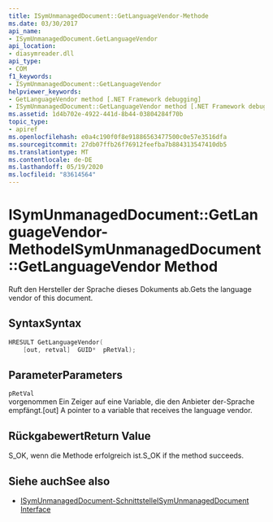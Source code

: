 ```yaml
---
title: ISymUnmanagedDocument::GetLanguageVendor-Methode
ms.date: 03/30/2017
api_name:
- ISymUnmanagedDocument.GetLanguageVendor
api_location:
- diasymreader.dll
api_type:
- COM
f1_keywords:
- ISymUnmanagedDocument::GetLanguageVendor
helpviewer_keywords:
- GetLanguageVendor method [.NET Framework debugging]
- ISymUnmanagedDocument::GetLanguageVendor method [.NET Framework debugging]
ms.assetid: 1d4b702e-4922-441d-8b44-03804284f70b
topic_type:
- apiref
ms.openlocfilehash: e0a4c190f0f8e91886563477500c0e57e3516dfa
ms.sourcegitcommit: 27db07ffb26f76912feefba7b884313547410db5
ms.translationtype: MT
ms.contentlocale: de-DE
ms.lasthandoff: 05/19/2020
ms.locfileid: "83614564"
---
```

# <a name="isymunmanageddocumentgetlanguagevendor-method"></a><span data-ttu-id="a445e-102">ISymUnmanagedDocument::GetLanguageVendor-Methode</span><span class="sxs-lookup"><span data-stu-id="a445e-102">ISymUnmanagedDocument::GetLanguageVendor Method</span></span>
<span data-ttu-id="a445e-103">Ruft den Hersteller der Sprache dieses Dokuments ab.</span><span class="sxs-lookup"><span data-stu-id="a445e-103">Gets the language vendor of this document.</span></span>  
  
## <a name="syntax"></a><span data-ttu-id="a445e-104">Syntax</span><span class="sxs-lookup"><span data-stu-id="a445e-104">Syntax</span></span>  
  
```cpp  
HRESULT GetLanguageVendor(  
    [out, retval]  GUID*  pRetVal);  
```  
  
## <a name="parameters"></a><span data-ttu-id="a445e-105">Parameter</span><span class="sxs-lookup"><span data-stu-id="a445e-105">Parameters</span></span>  
 `pRetVal`  
 <span data-ttu-id="a445e-106">vorgenommen Ein Zeiger auf eine Variable, die den Anbieter der-Sprache empfängt.</span><span class="sxs-lookup"><span data-stu-id="a445e-106">[out] A pointer to a variable that receives the language vendor.</span></span>  
  
## <a name="return-value"></a><span data-ttu-id="a445e-107">Rückgabewert</span><span class="sxs-lookup"><span data-stu-id="a445e-107">Return Value</span></span>  
 <span data-ttu-id="a445e-108">S_OK, wenn die Methode erfolgreich ist.</span><span class="sxs-lookup"><span data-stu-id="a445e-108">S_OK if the method succeeds.</span></span>  
  
## <a name="see-also"></a><span data-ttu-id="a445e-109">Siehe auch</span><span class="sxs-lookup"><span data-stu-id="a445e-109">See also</span></span>

- [<span data-ttu-id="a445e-110">ISymUnmanagedDocument-Schnittstelle</span><span class="sxs-lookup"><span data-stu-id="a445e-110">ISymUnmanagedDocument Interface</span></span>](isymunmanageddocument-interface.md)
